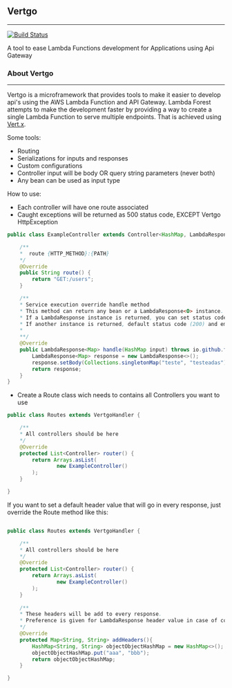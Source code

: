 ## Vertgo
---
[![Build Status](https://travis-ci.org/fssantana/vertgo.svg?branch=master)](https://travis-ci.org/fssantana/vertgo)

A tool to ease Lambda Functions development for Applications using Api Gateway

### About Vertgo
---
Vertgo is a microframework that provides tools to make 
it easier to develop api's using the AWS Lambda Function and API Gateway. 
Lambda Forest attempts to make the development faster by providing a way to create a single Lambda
Function to serve multiple endpoints. That is achieved using [Vert.x](https://vertx.io/).

Some tools:
* Routing
* Serializations for inputs and responses
* Custom configurations
* Controller input will be body OR query string parameters (never both)
* Any bean can be used as input type

How to use:
* Each controller will have one route associated
* Caught exceptions will be returned as 500 status code, EXCEPT Vertgo HttpException

```java
public class ExampleController extends Controller<HashMap, LambdaResponse<Map>> {

    /**
    *  route {HTTP_METHOD}:{PATH} 
    */
    @Override
    public String route() {
        return "GET:/users";
    }

    /**
    * Service execution override handle method
    * This method can return any bean or a LambdaResponse<O> instance.
    * If a LambdaResponse instance is returned, you can set status code and headers;
    * If another instance is returned, default status code (200) and empty headers will be returned
    * 
    **/
    @Override
    public LambdaResponse<Map> handle(HashMap input) throws io.github.fssantana.vertgo.exception.HttpException{
        LambdaResponse<Map> response = new LambdaResponse<>();
        response.setBody(Collections.singletonMap("teste", "testeadas"));
        return response;
    }
}
```

* Create a Route class wich needs to contains all Controllers you want to use
```java
public class Routes extends VertgoHandler {

    /**
    * All controllers should be here 
    */
    @Override
    protected List<Controller> router() {
        return Arrays.asList(
                new ExampleController()
        );
    }

}
```

If you want to set a default header value that will go in every response, just override the Route method like this:
```java

public class Routes extends VertgoHandler {

    /**
    * All controllers should be here 
    */
    @Override
    protected List<Controller> router() {
        return Arrays.asList(
                new ExampleController()
        );
    }
    
    /**
    * These headers will be add to every response.
    * Preference is given for LambdaResponse header value in case of conflict
    */
    @Override
    protected Map<String, String> addHeaders(){
        HashMap<String, String> objectObjectHashMap = new HashMap<>();
        objectObjectHashMap.put("aaa", "bbb");
        return objectObjectHashMap;
    }

}
```